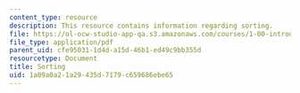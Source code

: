 ```yaml
---
content_type: resource
description: This resource contains information regarding sorting.
file: https://ol-ocw-studio-app-qa.s3.amazonaws.com/courses/1-00-introduction-to-computers-and-engineering-problem-solving-spring-2012/1a09a0a21a29435d7179c659686ebe65_MIT1_00S12_Lec_34.pdf
file_type: application/pdf
parent_uid: cfe95031-1d4d-a15d-46b1-ed49c9bb355d
resourcetype: Document
title: Sorting
uid: 1a09a0a2-1a29-435d-7179-c659686ebe65
---
```

